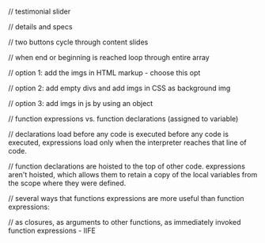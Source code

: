 // testimonial slider

// details and specs

// two buttons cycle through content slides

// when end or beginning is reached loop through entire array

// option 1: add the imgs in HTML markup - choose this opt

// option 2: add empty divs and add imgs in CSS as background img

// option 3: add imgs in js by using an object

// function expressions vs. function declarations (assigned to variable)

// declarations load before any code is executed before any code is executed, expressions load only when the interpreter reaches that line of code. 

// function declarations are hoisted to the top of other code. expressions aren't hoisted, which allows them to retain a copy of the local variables from the scope where they were defined.

// several ways that functions expressions are more useful than function expressions:

// as closures, as arguments to other functions, as immediately invoked function expressions - IIFE
